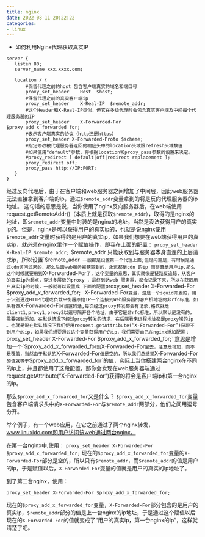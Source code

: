 ```yaml
---
title: nginx
date: 2022-08-11 20:22:22
categories:
- linux
---
```


- 如何利用Nginx代理获取真实IP
```
server {
   listen 80;
   server_name xxx.xxxx.com;
  
   location / {
       #保留代理之前的host 包含客户端真实的域名和端口号
       proxy_set_header    Host  $host; 
       #保留代理之前的真实客户端ip
       proxy_set_header    X-Real-IP  $remote_addr;  
       #这个Header和X-Real-IP类似，但它在多级代理时会包含真实客户端及中间每个代理服务器的IP
       proxy_set_header    X-Forwarded-For  $proxy_add_x_forwarded_for;
       #表示客户端真实的协议（http还是https）
       proxy_set_header X-Forwarded-Proto $scheme;
       #指定修改被代理服务器返回的响应头中的location头域跟refresh头域数值
       #如果使用"default"参数，将根据location和proxy_pass参数的设置来决定。
       #proxy_redirect [ default|off|redirect replacement ];
       proxy_redirect off;
       proxy_pass http://IP:PORT;
   }
}
```
经过反向代理后，由于在客户端和web服务器之间增加了中间层，因此web服务器无法直接拿到客户端的ip，通过`$remote_addr`变量拿到的将是反向代理服务器的ip地址。
这句话的意思是说，当你使用了nginx反向服务器后，在web端使用request.getRemoteAddr()（本质上就是获取`$remote_addr`），取得的是nginx的地址，即`$remote_addr`变量中封装的是nginx的地址，当然是没法获得用户的真实ip的。但是，nginx是可以获得用户的真实ip的，也就是说nginx使用`$remote_addr`变量时获得的是用户的真实ip，如果我们想要在web端获得用户的真实ip，就必须在nginx里作一个赋值操作，即我在上面的配置：
`proxy_set_header X-Real-IP $remote_addr;`
$remote_addr 只能获取到与服务器本身直连的上层请求ip，所以设置`$remote_addr` 一般都是设置第一个代理上面;但是问题是，有时候是通过cdn访问过来的，那么后面web服务器获取到的，永远都是cdn 的ip 而非真是用户ip,那么这个时候就要用到`X-Forwarded-For` 了，这个变量的意思，其实就像是链路反追踪，从客户的真实ip为起点，穿过多层级的proxy ，最终到达web 服务器，都会记录下来，所以在获取用户真实ip的时候，一般就可以设置成 下面的配置
`proxy_set_header X-Forwarded-For $proxy_add_x_forwarded_for; `
`X-Forwarded-For`变量，这是一个squid开发的，用于识别通过HTTP代理或负载平衡器原始IP一个连接到Web服务器的客户机地址的非rfc标准，如果有做`X-Forwarded-For`设置的话,每次经过proxy转发都会有记录,格式就是client1,proxy1,proxy2以逗号隔开各个地址，由于它是非rfc标准，所以默认是没有的，需要强制添加。在默认情况下经过proxy转发的请求，在后端看来远程地址都是proxy端的ip 。也就是说在默认情况下我们使用request.getAttribute(“X-Forwarded-For”)获取不到用户的ip，如果我们想要通过这个变量获得用户的ip，我们需要自己在nginx添加配置：`proxy_set_header X-Forwarded-For $proxy_add_x_forwarded_for;`
意思是增加一个`$proxy_add_x_forwarded_for`到`X-Forwarded-For`里去，注意是增加，而不是覆盖，当然由于默认的`X-Forwarded-For`值是空的，所以我们总感觉`X-Forwarded-For`的值就等于`$proxy_add_x_forwarded_for`的值，实际上当你搭建两台nginx在不同的ip上，并且都使用了这段配置，那你会发现在web服务器端通过request.getAttribute(“X-Forwarded-For”)获得的将会是客户端ip和第一台nginx的ip。

那么`$proxy_add_x_forwarded_for`又是什么？
`$proxy_add_x_forwarded_for`变量包含客户端请求头中的`X-Forwarded-For`与`$remote_addr`两部分，他们之间用逗号分开。

举个例子，有一个web应用，在它之前通过了两个nginx转发，www.linuxidc.com即用户访问该web通过两台nginx。

在第一台nginx中,使用：
`proxy_set_header X-Forwarded-For $proxy_add_x_forwarded_for;`
现在的`$proxy_add_x_forwarded_for`变量的`X-Forwarded-For`部分是空的，所以只有`$remote_addr`，而`$remote_addr`的值是用户的ip，于是赋值以后，`X-Forwarded-For`变量的值就是用户的真实的ip地址了。

到了第二台nginx，使用：

`proxy_set_header X-Forwarded-For $proxy_add_x_forwarded_for;`

现在的`$proxy_add_x_forwarded_for`变量，`X-Forwarded-For`部分包含的是用户的真实ip，`$remote_addr`部分的值是上一台nginx的ip地址，于是通过这个赋值以后现在的`X-Forwarded-For`的值就变成了“用户的真实ip，第一台nginx的ip”，这样就清楚了吧。